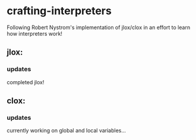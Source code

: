 # crafting-interpreters
Following Robert Nystrom's implementation of jlox/clox in an effort to learn how interpreters work!

## jlox:

### updates
completed jlox!

## clox:

### updates
currently working on global and local variables...
